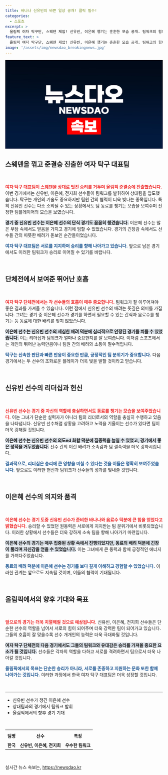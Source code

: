 ```yaml
---
title: 바나나 신유빈의 바쁜 일상 공개! 클릭 필수!
categories:
  - 스포츠
excerpt: >
  올림픽 여자 탁구단, 스웨덴 제압! 신유빈, 이은혜 챙기는 훈훈한 모습 공개. 팀워크의 힘이 빛나는 순간을 놓치지 마세요!
feature_text: >
  올림픽 여자 탁구단, 스웨덴 제압! 신유빈, 이은혜 챙기는 훈훈한 모습 공개. 팀워크의 힘이 빛나는 순간을 놓치지 마세요!
image: '/assets/img/newsdao_breakingnews.jpg'
---
```


<p><img src="/assets/img/newsdao_breakingnews.jpg" alt="firstkoreanews 속보" /></p>

<h2 data-ke-size="size26">스웨덴을 꺾고 준결승 진출한 여자 탁구 대표팀</h2>

<p data-ke-size="size16">&nbsp;</p>

<p><b><span style="color: #ee2323;">여자 탁구 대표팀이 스웨덴을 상대로 멋진 승리를 거두며 올림픽 준결승에 진출했습니다.</span></b> 이번 경기에서는 신유빈, 이은혜, 전지희 선수들이 팀워크를 발휘하여 상대팀을 압도했습니다. 탁구는 개인의 기술도 중요하지만 팀원 간의 협력이 더욱 빛나는 종목입니다. 특히 신유빈 선수는 다소 소외될 수 있는 상황에서도 팀 동료를 챙기는 모습을 보여주며 진정한 팀플레이어의 모습을 보였습니다.</p>

<p><b><span style="background-color: #21538527;">경기 중 신유빈 선수는 이은혜 선수의 단식 경기도 꼼꼼히 챙겼습니다.</span></b> 이은혜 선수는 많은 부담 속에서도 믿음을 가지고 경기에 임할 수 있었습니다. 경기의 긴장감 속에서도 선수들 간의 따뜻한 배려가 돋보인 순간들이었습니다.</p>

<p><b><span style="color: #1a5490;">여자 탁구 대표팀은 서로를 지지하며 승리를 향해 나아가고 있습니다.</span></b> 앞으로 남은 경기에서도 이러한 팀워크가 승리로 이어질 수 있기를 바랍니다. </p>

<p data-ke-size="size16">&nbsp;</p>

<h2 data-ke-size="size26">단체전에서 보여준 뛰어난 호흡</h2>

<p data-ke-size="size16">&nbsp;</p>

<p><b><span style="color: #ee2323;">여자 탁구 단체전에서는 각 선수들의 호흡이 매우 중요합니다.</span></b> 팀워크가 잘 이루어져야 좋은 결과를 가져올 수 있습니다. 이런 점에서 신유빈 선수의 배려는 뜻깊은 의미를 가집니다. 그녀는 경기 중 이은혜 선수가 경기를 하면서 필요할 수 있는 간식과 음료수를 챙기는 등 동료에 대한 배려를 잊지 않았습니다.</p>

<p><b><span style="background-color: #21538527;">이은혜 선수는 신유빈 선수의 세심한 배려 덕분에 심리적으로 안정된 경기를 치를 수 있었습니다.</span></b> 이는 리더십과 팀워크가 얼마나 중요한지를 잘 보여줍니다. 이처럼 스포츠에서는 개인의 뛰어난 능력만큼이나 팀원 간의 배려와 소통이 필수적입니다.</p>

<p><b><span style="color: #1a5490;">탁구는 신속한 판단과 빠른 반응이 중요한 만큼, 긍정적인 팀 분위기가 중요합니다.</span></b> 다음 경기에서는 두 선수의 조화로운 플레이가 더욱 빛을 발할 것이라고 믿습니다.</p>

<p data-ke-size="size16">&nbsp;</p>

<h2 data-ke-size="size26">신유빈 선수의 리더십과 헌신</h2>

<p data-ke-size="size16">&nbsp;</p>

<p><b><span style="color: #ee2323;">신유빈 선수는 경기 중 자신의 역할에 충실하면서도 동료를 챙기는 모습을 보여주었습니다.</span></b> 이는 그녀가 단순한 실력자가 아니라 팀의 리더로서의 역할을 충실히 수행하고 있음을 나타냅니다. 신유빈 선수처럼 상황을 고려하고 노력을 기울이는 선수가 있다면 팀이 더욱 강해질 것입니다.</p>

<p><b><span style="background-color: #21538527;">이은혜 선수는 신유빈 선수의 의도ed 화합 덕분에 집중력을 높일 수 있었고, 경기에서 좋은 성적을 거두었습니다.</span></b> 선수 간의 이런 배려가 소속감과 팀 결속력을 더욱 강화시킵니다. </p>

<p><b><span style="color: #1a5490;">결과적으로, 리더십은 승리에 큰 영향을 미칠 수 있다는 것을 이들은 명확히 보여주었습니다.</span></b> 앞으로도 이러한 헌신과 팀워크가 선수들의 성과를 빛내줄 것입니다.</p>

<p data-ke-size="size16">&nbsp;</p>

<h2 data-ke-size="size26">이은혜 선수의 의지와 품격</h2>

<p data-ke-size="size16">&nbsp;</p>

<p><b><span style="color: #ee2323;">이은혜 선수는 경기 도중 신유빈 선수가 준비한 바나나와 음료수 덕분에 큰 힘을 얻었다고 밝혔습니다.</span></b> 승리할 수 있었던 원동력은 서로에게 지지받는 팀 분위기에서 비롯되었습니다. 이러한 상황에서 선수들은 더욱 강하게 소속 팀을 향해 나아가기 마련입니다.</p>

<p><b><span style="background-color: #21538527;">이은혜 선수의 경기는 매우 집중된 상황 속에서 진행되었지만, 동료의 배려 덕분에 긴장이 풀리며 자신감을 얻을 수 있었습니다.</span></b> 이는 그녀에게 큰 동력과 함께 긍정적인 에너지를 가져다주었습니다.</p>

<p><b><span style="color: #1a5490;">동료의 배려 덕분에 이은혜 선수는 경기를 보다 깊게 이해하고 경험할 수 있었습니다.</span></b> 이러한 관계는 앞으로도 지속될 것이며, 이들의 협력이 기대됩니다.</p>

<p data-ke-size="size16">&nbsp;</p>

<h2 data-ke-size="size26">올림픽에서의 향후 기대와 목표</h2>

<p data-ke-size="size16">&nbsp;</p>

<p><b><span style="color: #ee2323;">앞으로의 경기는 더욱 치열해질 것으로 예상됩니다.</span></b> 신유빈, 이은혜, 전지희 선수들은 단순한 선수의 역할을 넘어서 서로의 힘이 되어주며 더욱 강력한 팀이 되어가고 있습니다. 그들의 호흡이 잘 맞을수록 선수 개개인의 능력은 더욱 극대화될 것입니다.</p>

<p><b><span style="background-color: #21538527;">여자 탁구 단체전의 다음 경기에서도 그들의 팀워크와 유대감은 승리를 가져올 중요한 요소가 될 것입니다.</span></b> 선수들은 각자의 역할을 다하고 서로를 격려하면서 팀으로서 더욱 나아갈 것입니다.</p>

<p><b><span style="color: #1a5490;">올림픽에서의 목표는 단순한 승리가 아니라, 서로를 존중하고 지원하는 문화 또한 함께 나아가는 것입니다.</span></b> 이러한 과정에서 한국 여자 탁구 대표팀은 더욱 성장할 것입니다.</p>

<p data-ke-size="size16">&nbsp;</p> 

<hr style="height:2px; border:none; background-color:#aaa;">

<ul>
    <li>신유빈 선수가 챙긴 이은혜 선수</li>
    <li>상대팀과의 경기에서 팀워크 발휘</li>
    <li>올림픽에서의 향후 경기 기대</li>
</ul>

<p data-ke-size="size16">&nbsp;</p> 

<table style="width: 100%;">
    <tr>
        <th style="text-align: center; height: 29px;"><b>팀명</b></th>
        <th style="text-align: center; height: 29px;"><b>선수</b></th>
        <th style="text-align: center; height: 29px;"><b>특징</b></th>
    </tr>
    <tr>
        <td style="text-align: center; height: 17px;"><b>한국</b></td>
        <td style="text-align: center; height: 17px;"><b>신유빈, 이은혜, 전지희</b></td>
        <td style="text-align: center; height: 17px;"><b>우수한 팀워크</b></td>
    </tr>
</table>

<p data-ke-size="size16">&nbsp;</p>
실시간 뉴스 속보는, <a href="https://newsdao.kr" rel="dofollow">https://newsdao.kr</a>


